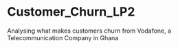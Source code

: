 # Customer_Churn_LP2
Analysing what makes customers churn from Vodafone, a Telecommunication Company in Ghana
